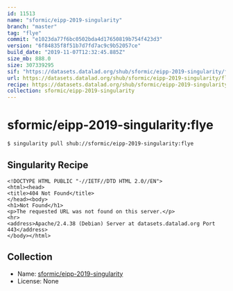 ```yaml
---
id: 11513
name: "sformic/eipp-2019-singularity"
branch: "master"
tag: "flye"
commit: "e1023da77f6bc0502bda4d17650819b754f423d3"
version: "6f84835f8f51b7d7fd7ac9c9b52057ce"
build_date: "2019-11-07T12:32:45.885Z"
size_mb: 888.0
size: 307339295
sif: "https://datasets.datalad.org/shub/sformic/eipp-2019-singularity/flye/2019-11-07-e1023da7-6f84835f/6f84835f8f51b7d7fd7ac9c9b52057ce.sif"
url: https://datasets.datalad.org/shub/sformic/eipp-2019-singularity/flye/2019-11-07-e1023da7-6f84835f/
recipe: https://datasets.datalad.org/shub/sformic/eipp-2019-singularity/flye/2019-11-07-e1023da7-6f84835f/Singularity
collection: sformic/eipp-2019-singularity
---
```


# sformic/eipp-2019-singularity:flye

```bash
$ singularity pull shub://sformic/eipp-2019-singularity:flye
```

## Singularity Recipe

```singularity
<!DOCTYPE HTML PUBLIC "-//IETF//DTD HTML 2.0//EN">
<html><head>
<title>404 Not Found</title>
</head><body>
<h1>Not Found</h1>
<p>The requested URL was not found on this server.</p>
<hr>
<address>Apache/2.4.38 (Debian) Server at datasets.datalad.org Port 443</address>
</body></html>
```

## Collection

 - Name: [sformic/eipp-2019-singularity](https://github.com/sformic/eipp-2019-singularity)
 - License: None

